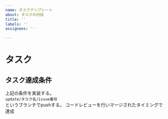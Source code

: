 ```yaml
---
name: タスクテンプレート
about: タスクの内容
title: ''
labels: ''
assignees: ''

---
```


# タスク

## タスク達成条件

上記の条件を実装する。  
`update/タスク名/issue番号`  
というブランチでpushする。
コードレビューを行いマージされたタイミングで達成
